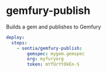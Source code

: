 # gemfury-publish

Builds a gem and publishes to Gemfury

```yaml
deploy:
  steps:
    - sentia/gemfury-publish:
        gemspec: mygem.gemspec
        org: myfuryorg
        token: mYfUrYtOkEn-S
```
